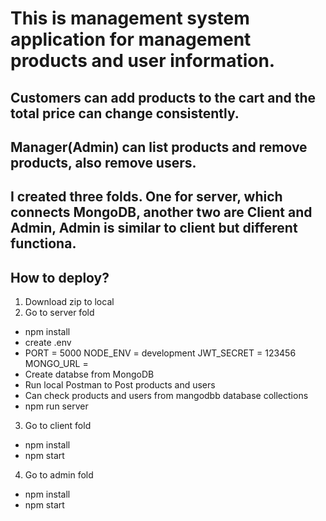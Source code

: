 # This is management system application for management products and user information. 
## Customers can add products to the cart and the total price can change consistently.
## Manager(Admin) can list products and remove products, also remove users.
## I created three folds. One for server, which connects MongoDB, another two are Client and Admin, Admin is similar to client but different functiona.
## How to deploy?
1. Download zip to local
2.  Go to server fold
- npm install
- create .env
-  PORT = 5000
    NODE_ENV = development
    JWT_SECRET = 123456
    MONGO_URL = 
- Create databse from MongoDB
- Run local Postman to Post products and users
- Can check products and users from mangodbb database collections
- npm run server
3. Go to client fold
- npm install
- npm start
4. Go to admin fold
- npm install
- npm start




